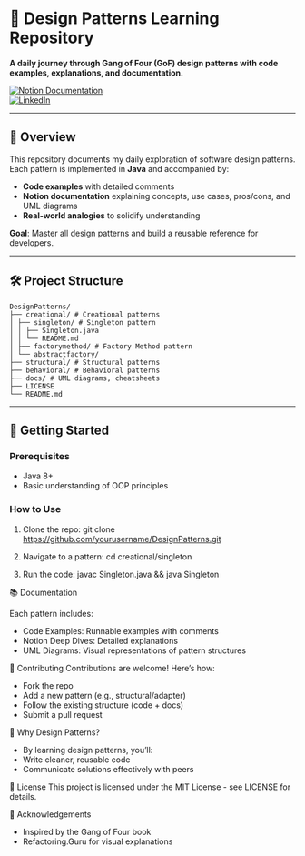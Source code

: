 # 🧠 Design Patterns Learning Repository

**A daily journey through Gang of Four (GoF) design patterns with code examples, explanations, and documentation.**

[![Notion Documentation](https://img.shields.io/badge/Notion-Documentation-black?logo=notion)](https://www.notion.so/Design-Patterns-1c07c824104080249fd5d492617bdaf0?pvs=4)  
[![LinkedIn](https://img.shields.io/badge/LinkedIn-Connect-blue?logo=linkedin)](https://www.linkedin.com/in/nikhil-sai-nambula-262588203/)

---

## 📖 Overview

This repository documents my daily exploration of software design patterns. Each pattern is implemented in **Java** and accompanied by:

- **Code examples** with detailed comments
- **Notion documentation** explaining concepts, use cases, pros/cons, and UML diagrams
- **Real-world analogies** to solidify understanding

**Goal**: Master all design patterns and build a reusable reference for developers.

---

## 🛠️ Project Structure

    DesignPatterns/
    ├── creational/ # Creational patterns
    │ ├── singleton/ # Singleton pattern
    │ │ ├── Singleton.java
    │ │ └── README.md
    │ ├── factorymethod/ # Factory Method pattern
    │ └── abstractfactory/
    ├── structural/ # Structural patterns
    ├── behavioral/ # Behavioral patterns
    ├── docs/ # UML diagrams, cheatsheets
    ├── LICENSE
    └── README.md

---

## 🚀 Getting Started

### Prerequisites

- Java 8+
- Basic understanding of OOP principles

### How to Use

1. Clone the repo:
   git clone https://github.com/yourusername/DesignPatterns.git

2. Navigate to a pattern:
   cd creational/singleton

3. Run the code:
   javac Singleton.java && java Singleton

📚 Documentation

Each pattern includes:

- Code Examples: Runnable examples with comments
- Notion Deep Dives: Detailed explanations
- UML Diagrams: Visual representations of pattern structures

🤝 Contributing
Contributions are welcome! Here’s how:

- Fork the repo
- Add a new pattern (e.g., structural/adapter)
- Follow the existing structure (code + docs)
- Submit a pull request

🧩 Why Design Patterns?

- By learning design patterns, you’ll:
- Write cleaner, reusable code
- Communicate solutions effectively with peers

📜 License
This project is licensed under the MIT License - see LICENSE for details.

🙌 Acknowledgements

- Inspired by the Gang of Four book
- Refactoring.Guru for visual explanations
